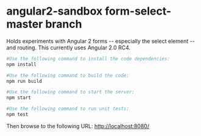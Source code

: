 # angular2-sandbox form-select-master branch
Holds experiments with Angular 2 forms -- especially the select element -- and routing. This currently uses Angular 2.0 RC4.

```bash
#Use the following command to install the code dependencies:
npm install

#Use the following command to build the code:
npm run build

#Use the following command to start the server:
npm start

#Use the following command to run unit tests:
npm test

```
Then browse to the following URL: [http://localhost:8080/](http://localhost:8080/)
